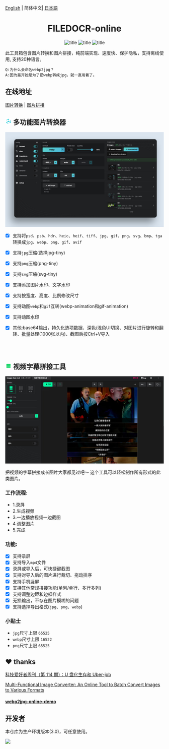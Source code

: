 
[English](./README.md) | 简体中文| [日本語](./README_JP.md)

<center>
<!-- <img width="300" src="./doc/images/3.png" /> -->
<h1>FILEDOCR-online</h1>
<!-- from shields.io/ -->

![title](https://cdn.jsdelivr.net/gh/renzhezhilu/webp2jpg-online/cdn/badges/01.svg)
![title](https://cdn.jsdelivr.net/gh/renzhezhilu/webp2jpg-online/cdn/badges/02.svg)
![title](https://cdn.jsdelivr.net/gh/renzhezhilu/webp2jpg-online/cdn/badges/03.svg)

</center>

此工具箱包含图片转换和图片拼接，纯前端实现、速度快、保护隐私，支持离线使用,
支持20种语言。
    
    Q:为什么会命名webp2jpg？
    A:因为最开始是为了把webp转成jpg，就一直用着了。


## 在线地址
[图片转换](https://imagestool.com/webp2jpg-online/) 
| [图片拼接](https://imagestool.com/webp2jpg-online/splicing.html)

<h2>
    <img width="20" src="./doc/images/1.png" />
    多功能图片转换器
</h2>
<img width="600" src="./cdn/webp2jpg_v3_ui.jpg" />


- [x] 支持将`psd`、`psb`、`hdr`、`heic`、`heif`、`tiff`、`jpg`、`gif`、`png`、`svg`、`bmp`、`tga`转换成`jpg`、`webp`、`png`、`gif`、`avif`
- [x] 支持`jpg`压缩(选择jpg-tiny)
- [x] 支持`png`压缩(png-tiny)
- [x] 支持`svg`压缩(svg-tiny)
- [x] 支持添加图片水印、文字水印
- [x] 支持按宽度、高度、比例修改尺寸
- [x] 支持动图`webp`和`gif`互转(webp-animation和gif-animation)
- [x] 支持动图水印 
- [x] 其他:base64输出，持久化选项数据、深色/浅色UI切换、对图片进行旋转和翻转、批量处理(1000张以内)、截图后按Ctrl+V导入



<br/>
<br/>

<h2>
    <img width="20" src="./doc/images/2.png" />
    视频字幕拼接工具
</h2>

<img width="600" src="./cdn/splicing/ui.jpg" />

把视频的字幕拼接成长图片大家都见过吧～ 这个工具可以轻松制作所有形式的此类图片。





### 工作流程:

- 1.录屏
- 2.生成视频
- 3.一边播放视频一边截图
- 4.调整图片
- 5.完成
  
### 功能:


- [x] 支持录屏
- [x] 支持导入`mp4`文件
- [x] 录屏或导入后，可快捷键截图
- [x] 支持对导入后的图片进行裁切、拖动排序
- [x] 支持手机竖屏
- [x] 支持其他常规拼接功能(单列/单行、多行多列)
- [x] 支持调整边距和边框样式
- [x] 无损输出，不存在图片模糊的问题
- [x] 支持选择导出格式(`jpg`、`png`、`webp`)

### 小贴士
- `jpg`尺寸上限 `65525`
- `webp`尺寸上限 `16522`
- `png`尺寸上限 `65525`

## ❤ thanks

[科技爱好者周刊（第 114 期）：U 盘化生存和 Uber-job](http://www.ruanyifeng.com/blog/2020/07/weekly-issue-114.html)

[Multi-Functional Image Converter: An Online Tool to Batch Convert Images to Various Formats ](https://frontendfoc.us/issues/511)

#### [webp2jpg-online-demo](https://github.com/renzhezhilu/webp2jpg-online-demo)

## 开发者
本仓库为生产环境版本(3.0)，可任意使用。

<img width="600"  src="https://api.star-history.com/svg?repos=renzhezhilu/webp2jpg-online&type=Date" />

<!-- 如果你想获得源代码和技术细节分享，欢迎加入[ohPic](https://github.com/ohPic)。 -->

